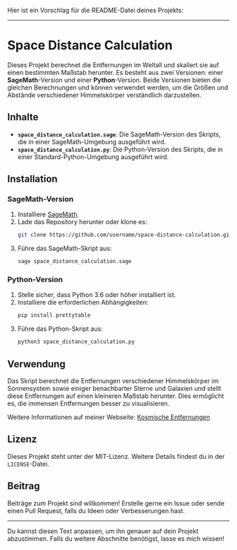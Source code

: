 Hier ist ein Vorschlag für die README-Datei deines Projekts:

---

# Space Distance Calculation

Dieses Projekt berechnet die Entfernungen im Weltall und skaliert sie auf einen bestimmten Maßstab herunter. Es besteht aus zwei Versionen: einer **SageMath**-Version und einer **Python**-Version. Beide Versionen bieten die gleichen Berechnungen und können verwendet werden, um die Größen und Abstände verschiedener Himmelskörper verständlich darzustellen.

## Inhalte

- **`space_distance_calculation.sage`**: Die SageMath-Version des Skripts, die in einer SageMath-Umgebung ausgeführt wird.
- **`space_distance_calculation.py`**: Die Python-Version des Skripts, die in einer Standard-Python-Umgebung ausgeführt wird.

## Installation

### SageMath-Version

1. Installiere [SageMath](https://www.sagemath.org/).
2. Lade das Repository herunter oder klone es:
   ```bash
   git clone https://github.com/username/space-distance-calculation.git
   ```
3. Führe das SageMath-Skript aus:
   ```bash
   sage space_distance_calculation.sage
   ```

### Python-Version

1. Stelle sicher, dass Python 3.6 oder höher installiert ist.
2. Installiere die erforderlichen Abhängigkeiten:
   ```bash
   pip install prettytable
   ```
3. Führe das Python-Skript aus:
   ```bash
   python3 space_distance_calculation.py
   ```

## Verwendung

Das Skript berechnet die Entfernungen verschiedener Himmelskörper im Sonnensystem sowie einiger benachbarter Sterne und Galaxien und stellt diese Entfernungen auf einen kleineren Maßstab herunter. Dies ermöglicht es, die immensen Entfernungen besser zu visualisieren.

Weitere Informationen auf meiner Webseite: [Kosmische Entfernungen](https://dr-liebau.de/kosmische-entfernungen/)


## Lizenz

Dieses Projekt steht unter der MIT-Lizenz. Weitere Details findest du in der `LICENSE`-Datei.

## Beitrag

Beiträge zum Projekt sind willkommen! Erstelle gerne ein Issue oder sende einen Pull Request, falls du Ideen oder Verbesserungen hast.

---

Du kannst diesen Text anpassen, um ihn genauer auf dein Projekt abzustimmen. Falls du weitere Abschnitte benötigst, lasse es mich wissen!
